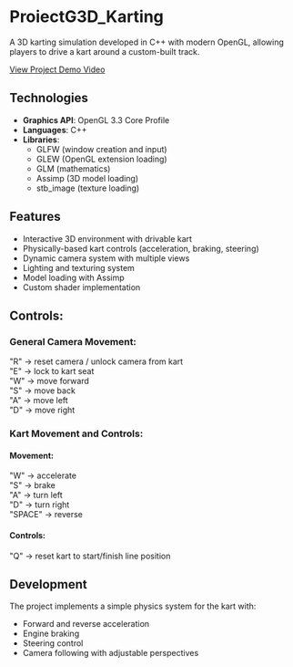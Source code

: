 # ProiectG3D_Karting
A 3D karting simulation developed in C++ with modern OpenGL, allowing players to drive a kart around a custom-built track.

[View Project Demo Video](https://youtu.be/Qg7PQnN6MlU)

## Technologies

- **Graphics API**: OpenGL 3.3 Core Profile
- **Languages**: C++
- **Libraries**:
  - GLFW (window creation and input)
  - GLEW (OpenGL extension loading)
  - GLM (mathematics)
  - Assimp (3D model loading)
  - stb_image (texture loading)

## Features

- Interactive 3D environment with drivable kart
- Physically-based kart controls (acceleration, braking, steering)
- Dynamic camera system with multiple views
- Lighting and texturing system
- Model loading with Assimp
- Custom shader implementation

## Controls:
### General Camera Movement:
"R" -> reset camera / unlock camera from kart  
"E" -> lock to kart seat  
"W" -> move forward   
"S" -> move back    
"A" -> move left  
"D" -> move right 

### Kart Movement and Controls: 
#### Movement:
"W" -> accelerate  
"S" -> brake  
"A" -> turn left  
"D" -> turn right  
"SPACE" -> reverse  

#### Controls:
"Q" -> reset kart to start/finish line position

## Development

The project implements a simple physics system for the kart with:
- Forward and reverse acceleration
- Engine braking
- Steering control
- Camera following with adjustable perspectives


